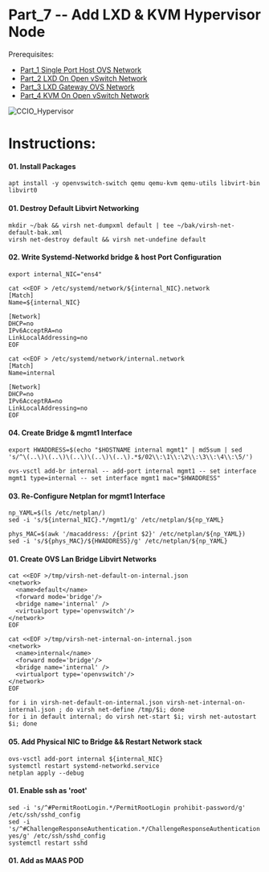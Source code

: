 # Part_7 -- Add LXD & KVM Hypervisor Node

Prerequisites:
- [Part_1 Single Port Host OVS Network]
- [Part_2 LXD On Open vSwitch Network]
- [Part_3 LXD Gateway OVS Network]
- [Part_4 KVM On Open vSwitch Network]

![CCIO_Hypervisor](https://blablabla.bla)

# Instructions:
#### 01. Install Packages
````
apt install -y openvswitch-switch qemu qemu-kvm qemu-utils libvirt-bin libvirt0
````

#### 01. Destroy Default Libvirt Networking
````
mkdir ~/bak && virsh net-dumpxml default | tee ~/bak/virsh-net-default-bak.xml
virsh net-destroy default && virsh net-undefine default
````

#### 02. Write Systemd-Networkd bridge & host Port Configuration
````
export internal_NIC="ens4"
````
````
cat <<EOF > /etc/systemd/network/${internal_NIC}.network                                                    
[Match]
Name=${internal_NIC}

[Network]
DHCP=no
IPv6AcceptRA=no
LinkLocalAddressing=no
EOF
````
````
cat <<EOF > /etc/systemd/network/internal.network                                                    
[Match]
Name=internal

[Network]
DHCP=no
IPv6AcceptRA=no
LinkLocalAddressing=no
EOF
````

#### 04. Create Bridge & mgmt1 Interface
````
export HWADDRESS=$(echo "$HOSTNAME internal mgmt1" | md5sum | sed 's/^\(..\)\(..\)\(..\)\(..\)\(..\).*$/02\\:\1\\:\2\\:\3\\:\4\\:\5/')
````
````
ovs-vsctl add-br internal -- add-port internal mgmt1 -- set interface mgmt1 type=internal -- set interface mgmt1 mac="$HWADDRESS"
````

#### 03. Re-Configure Netplan for mgmt1 Interface
````
np_YAML=$(ls /etc/netplan/)
sed -i 's/${internal_NIC}.*/mgmt1/g' /etc/netplan/${np_YAML}
````
````
phys_MAC=$(awk '/macaddress: /{print $2}' /etc/netplan/${np_YAML})
sed -i 's/${phys_MAC}/${HWADDRESS}/g' /etc/netplan/${np_YAML}
````

#### 01. Create OVS Lan Bridge Libvirt Networks
````
cat <<EOF >/tmp/virsh-net-default-on-internal.json
<network>
  <name>default</name>
  <forward mode='bridge'/>
  <bridge name='internal' />
  <virtualport type='openvswitch'/>
</network>
EOF
````
````
cat <<EOF >/tmp/virsh-net-internal-on-internal.json
<network>
  <name>internal</name>
  <forward mode='bridge'/>
  <bridge name='internal' />
  <virtualport type='openvswitch'/>
</network>
EOF
````
````
for i in virsh-net-default-on-internal.json virsh-net-internal-on-internal.json ; do virsh net-define /tmp/$i; done
for i in default internal; do virsh net-start $i; virsh net-autostart $i; done
````

#### 05. Add Physical NIC to Bridge && Restart Network stack
````
ovs-vsctl add-port internal ${internal_NIC}
systemctl restart systemd-networkd.service
netplan apply --debug
````

#### 01. Enable ssh as 'root'
````
sed -i 's/^#PermitRootLogin.*/PermitRootLogin prohibit-password/g' /etc/ssh/sshd_config
sed -i 's/^#ChallengeResponseAuthentication.*/ChallengeResponseAuthentication yes/g' /etc/ssh/sshd_config
systemctl restart sshd
````

#### 01. Add as MAAS POD

<!-- Markdown link & img dfn's -->
[Part_1 Single Port Host OVS Network]: https://github.com/KathrynMorgan/mini-stack/tree/master/1_Single_Port_Host-Open_vSwitch_Network_Configuration
[Part_2 LXD On Open vSwitch Network]: https://github.com/KathrynMorgan/mini-stack/tree/master/2_LXD-On-OVS
[Part_3 LXD Gateway OVS Network]: https://github.com/KathrynMorgan/mini-stack/tree/master/3_LXD_Network_Gateway
[Part_4 KVM On Open vSwitch Network]: https://github.com/KathrynMorgan/mini-stack/tree/master/4_KVM_On_Open_vSwitch
